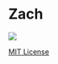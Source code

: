 # Zach


![](https://avatars.githubusercontent.com/u/89094834?v=4)

[MIT License](https://github.com/08162021-dotnet-uta/ZacharyHammersmithRepo1/blob/main/LICENSE)